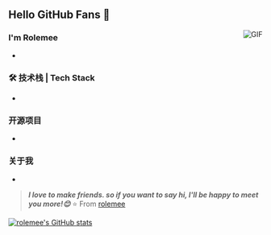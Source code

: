 ## Hello GitHub Fans 👋
<img align="right" alt="GIF" src="https://raw.githubusercontent.com/JoeyBling/JoeyBling/master/pic/pusheencode.gif" />

### I'm Rolemee
- 
### 🛠 技术栈 | Tech Stack
-

### 开源项目
- 

### 关于我
- 

> ***I love to make friends. so if you want to say hi, I'll be happy to meet you more!😊***
⭐️ From [rolemee](https://github.com/rolemee)


[![rolemee's GitHub stats](https://github-readme-stats.vercel.app/api?username=rolemee)](https://github.com/anuraghazra/github-readme-stats)

